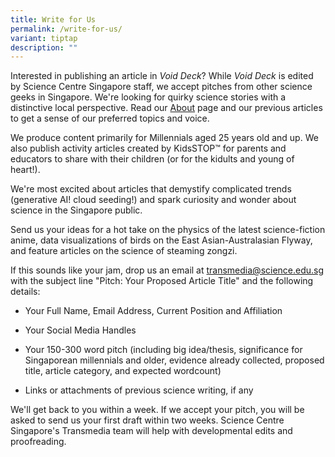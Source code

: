 ```yaml
---
title: Write for Us
permalink: /write-for-us/
variant: tiptap
description: ""
---
```

<p>Interested in publishing an article in <em>Void Deck</em>? While <em>Void Deck</em> is
edited by Science Centre Singapore staff, we accept pitches from other
science geeks in Singapore. We're looking for quirky science stories with
a distinctive local perspective. Read our <a href="/about" rel="noopener nofollow" target="_blank">About</a> page and our previous articles to get a sense of
our preferred topics and voice.&nbsp;&nbsp;</p>
<p>We produce content primarily for Millennials aged 25 years old and up.
We also publish activity articles created by KidsSTOP™ for parents and
educators to share with their children (or for the kidults and young of
heart!).</p>
<p>We're most excited about articles that demystify complicated trends (generative
AI! cloud seeding!) and spark curiosity and wonder about science in the
Singapore public.&nbsp;</p>
<p>Send us your ideas for a hot take on the physics of the latest science-fiction
anime, data visualizations of birds on the East Asian-Australasian Flyway,
and feature articles on the science of steaming zongzi.&nbsp;</p>
<p>If this sounds like your jam, drop us an email at <a href="mailto:transmedia@science.edu.sg" rel="noopener noreferrer nofollow" target="_blank">transmedia@science.edu.sg</a> with
the subject line "Pitch: Your Proposed Article Title" and the following
details:&nbsp;</p>
<ul data-tight="true" class="tight">
<li>
<p>Your Full Name, Email Address, Current Position and Affiliation&nbsp;&nbsp;</p>
</li>
<li>
<p>Your Social Media Handles&nbsp;&nbsp;</p>
</li>
<li>
<p>Your 150-300 word pitch (including big idea/thesis, significance for Singaporean
millennials and older, evidence already collected, proposed title, article
category, and expected wordcount)&nbsp;</p>
</li>
<li>
<p>Links or attachments of previous science writing, if any&nbsp;</p>
</li>
</ul>
<p>We'll get back to you within a week. If we accept your pitch, you will
be asked to send us your first draft within two weeks. Science Centre Singapore's
Transmedia team will help with developmental edits and proofreading.&nbsp;</p>